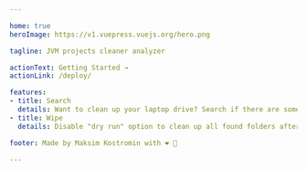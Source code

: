 ```yaml
---

home: true
heroImage: https://v1.vuepress.vuejs.org/hero.png

tagline: JVM projects cleaner analyzer

actionText: Getting Started →
actionLink: /deploy/

features:
- title: Search
  details: Want to clean up your laptop drive? Search if there are some build output folders you can wipe  
- title: Wipe
  details: Disable "dry run" option to clean up all found folders afterall

footer: Made by Maksim Kostromin with ❤️ 🤘

---
```

